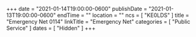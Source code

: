 +++
date = "2021-01-14T19:00:00-0600"
publishDate = "2021-01-13T19:00:00-0600"
endTime = ""
location = ""
ncs = [ "KE0LDS" ]
title = "Emergency Net 0114"
linkTitle = "Emergency Net"
categories = [ "Public Service" ]
dates = [ "Hidden" ]
+++
